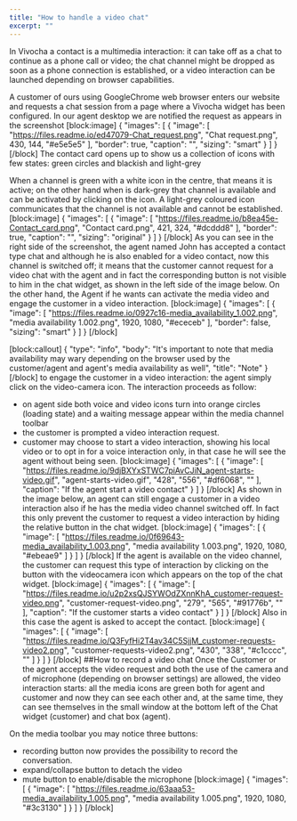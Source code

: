 ```yaml
---
title: "How to handle a video chat"
excerpt: ""
---
```

In Vivocha a contact is a multimedia interaction: it can take off as a chat to continue as a phone call or video;  the chat channel might be dropped as soon as a phone connection is established, or a video interaction can be launched depending on browser capabilities.

A customer of ours using GoogleChrome web browser enters our website and requests a chat session from a page where a Vivocha widget has been configured. In our agent desktop we are notified the request as appears in the screenshot
[block:image]
{
  "images": [
    {
      "image": [
        "https://files.readme.io/ed47079-Chat_request.png",
        "Chat request.png",
        430,
        144,
        "#e5e5e5"
      ],
      "border": true,
      "caption": "",
      "sizing": "smart"
    }
  ]
}
[/block]
The contact card opens up to show us a collection of icons with few states: green circles and blackish and light-grey

When a channel is green with a white icon in the centre, that means it is active; on the other hand when is dark-grey that channel is available and can be activated by clicking on the icon.  A light-grey coloured icon communicates that the channel is not available and cannot be established.
[block:image]
{
  "images": [
    {
      "image": [
        "https://files.readme.io/b8ea45e-Contact_card.png",
        "Contact card.png",
        421,
        324,
        "#dcddd8"
      ],
      "border": true,
      "caption": "",
      "sizing": "original"
    }
  ]
}
[/block]
As you can see in the right side of the screenshot, the agent named John has accepted a contact type chat and although he is also enabled for a video contact, now this channel is switched off; it means that the customer cannot request for a video chat with the agent and in fact the corresponding button is not visible to him in the chat widget, as shown in the left side of the image below. On the other hand, the Agent if he wants can activate the media video and engage the customer in a video interaction.
[block:image]
{
  "images": [
    {
      "image": [
        "https://files.readme.io/0927c16-media_availability_1.002.png",
        "media availability 1.002.png",
        1920,
        1080,
        "#ececeb"
      ],
      "border": false,
      "sizing": "smart"
    }
  ]
}
[/block]

[block:callout]
{
  "type": "info",
  "body": "It's important to note that media availability may wary depending on the browser used by the customer/agent and agent's media availability as well",
  "title": "Note"
}
[/block]
to engage the customer in a video interaction: the agent simply click on the video-camera icon. The interaction proceeds as follow:
* on agent side both voice and video icons turn into orange circles (loading state) and a waiting message appear within the media channel toolbar
* the customer is prompted a video interaction request.
* customer may choose to start a video interaction, showing his local video or to opt in for a voice interaction only, in that case he will see the agent without being seen.
[block:image]
{
  "images": [
    {
      "image": [
        "https://files.readme.io/9djBXYxSTWC7piAvCJiN_agent-starts-video.gif",
        "agent-starts-video.gif",
        "428",
        "556",
        "#df6068",
        ""
      ],
      "caption": "If the agent start a video contact"
    }
  ]
}
[/block]
As shown in the image below, an agent can still engage a customer in a video interaction also if he has the media video channel switched off. In fact this only prevent the customer to request a video interaction by hiding the relative button in the chat widget.
[block:image]
{
  "images": [
    {
      "image": [
        "https://files.readme.io/0f69643-media_availability_1.003.png",
        "media availability 1.003.png",
        1920,
        1080,
        "#ebeae9"
      ]
    }
  ]
}
[/block]
If the agent is available on the video channel, the customer can request this type of interaction by clicking on the button with the videocamera icon which appears on the top of the chat widget. 
[block:image]
{
  "images": [
    {
      "image": [
        "https://files.readme.io/u2p2xsQJSYWOdZXnnKhA_customer-request-video.png",
        "customer-request-video.png",
        "279",
        "565",
        "#91776b",
        ""
      ],
      "caption": "If the customer starts a video contact"
    }
  ]
}
[/block]
Also in this case the agent is asked to accept the contact.
[block:image]
{
  "images": [
    {
      "image": [
        "https://files.readme.io/Q3FyfHi2T4av34C5SjjM_customer-requests-video2.png",
        "customer-requests-video2.png",
        "430",
        "338",
        "#c1cccc",
        ""
      ]
    }
  ]
}
[/block]
##How to record a video chat 
Once the Customer or the agent accepts the video request and both the use of the camera and of microphone (depending on browser settings) are allowed, the video interaction starts: all the media icons are green both for agent and customer and now they can see each other and, at the same time, they can see themselves in the small window at the bottom left of the Chat widget (customer) and chat box (agent).

On the media toolbar you may notice three buttons:
* recording button now provides the possibility to record the conversation.
* expand/collapse button to detach the video
* mute button to enable/disable the microphone 
[block:image]
{
  "images": [
    {
      "image": [
        "https://files.readme.io/63aaa53-media_availability_1.005.png",
        "media availability 1.005.png",
        1920,
        1080,
        "#3c3130"
      ]
    }
  ]
}
[/block]